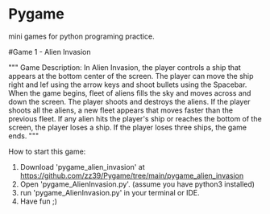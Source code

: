 # Pygame
mini games for python programing practice. 

#Game 1 - Alien Invasion

""" 
Game Description:
In Alien Invasion, the player controls a ship that appears at the bottom center of
the screen. The player can move the ship right and lef using the arrow keys and shoot 
bullets using the Spacebar. When the game begins, fleet of aliens fills the sky and moves
across and down the screen. The player shoots and destroys the aliens. If the player shoots all 
the aliens, a new fleet appears that moves faster than the previous fleet. If any alien hits the 
player's ship or reaches the bottom of the screen, the player loses a ship. If the player loses 
three ships, the game ends.
"""

How to start this game:
1. Download 'pygame_alien_invasion' at https://github.com/zz39/Pygame/tree/main/pygame_alien_invasion
2. Open 'pygame_AlienInvasion.py'. (assume you have python3 installed)
3. run 'pygame_AlienInvasion.py' in your terminal or IDE.
4. Have fun ;)
